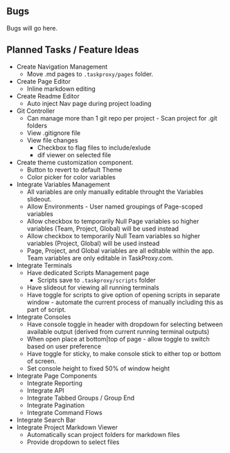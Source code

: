 ## Bugs

<webui-page-segment>

Bugs will go here.

</webui-page-segment>

## Planned Tasks / Feature Ideas

<webui-page-segment>

- Create Navigation Management
  - Move .md pages to `.taskproxy/pages` folder.
- Create Page Editor
  - Inline markdown editing
- Create Readme Editor
  - Auto inject Nav page during project loading
- Git Controller
  - Can manage more than 1 git repo per project - Scan project for .git folders
  - View .gitignore file
  - View file changes
    - Checkbox to flag files to include/exlude
    - dif viewer on selected file
- Create theme customization component.
  - Button to revert to default Theme
  - Color picker for color variables
- Integrate Variables Management
  - All variables are only manually editable throught the Variables slideout.
  - Allow Environments - User named groupings of Page-scoped variables
  - Allow checkbox to temporarily Null Page variables so higher variables (Team, Project, Global) will be used instead
  - Allow checkbox to temporarily Null Team variables so higher variables (Project, Global) will be used instead
  - Page, Project, and Global variables are all editable within the app. Team variables are only editable in TaskProxy.com.
- Integrate Terminals
  - Have dedicated Scripts Management page
    - Scripts save to `.taskproxy/scripts` folder
  - Have slideout for viewing all running terminals
  - Have toggle for scripts to give option of opening scripts in separate window - automate the current process of manually including this as part of script.
- Integrate Consoles
  - Have console toggle in header with dropdown for selecting between available output (derived from current running terminal outputs)
  - When open place at bottom|top of page - allow toggle to switch based on user preference
  - Have toggle for sticky, to make console stick to either top or bottom of screen.
  - Set console height to fixed 50% of window height
- Integrate Page Components
  - Integrate Reporting
  - Integrate API
  - Integrate Tabbed Groups / Group End
  - Integrate Pagination
  - Integrate Command Flows
- Integrate Search Bar
- Integrate Project Markdown Viewer
  - Automatically scan project folders for markdown files
  - Provide dropdown to select files

</webui-page-segment>

